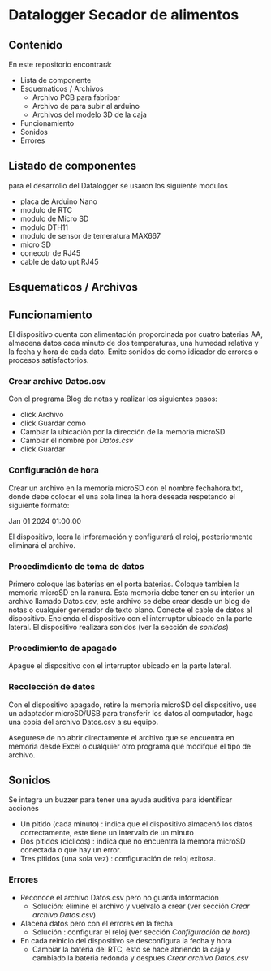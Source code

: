 # Datalogger Secador de alimentos
## Contenido
En este repositorio encontrará:

* Lista de componente
* Esquematicos / Archivos
  * Archivo PCB para fabribar
  * Archivo de para subir al arduino
  * Archivos del modelo 3D de la caja
* Funcionamiento
* Sonidos
* Errores

## Listado de componentes
para el desarrollo del Datalogger se usaron los siguiente modulos

* placa de Arduino Nano
* modulo de RTC
* modulo de Micro SD
* modulo DTH11
* modulo de sensor de temeratura MAX667
* micro SD
* conecotr de RJ45
* cable de dato upt RJ45

## Esquematicos / Archivos

## Funcionamiento
El dispositivo cuenta con alimentación proporcinada por cuatro baterias AA, almacena datos cada minuto de dos temperaturas, una humedad relativa y la fecha y hora de cada dato. Emite sonidos de como idicador de errores o procesos satisfactorios.

### Crear archivo Datos.csv 
Con el programa Blog de notas y realizar los siguientes pasos:  
* click Archivo
* click Guardar como
* Cambiar la ubicación por la dirección de la memoria microSD
* Cambiar el nombre por *Datos.csv*
* click Guardar

### Configuración de hora
Crear un archivo en la memoria microSD con el nombre fechahora.txt, donde debe colocar el una sola linea la hora deseada respetando el siguiente formato:

Jan 01 2024
01:00:00


El dispositivo, leera la inforamación y configurará el reloj, posteriormente eliminará el archivo. 

### Procedimdiento de toma de datos
Primero coloque las baterias en el porta baterias. 
Coloque tambien la memoria microSD en la ranura. Esta memoria debe tener en su interior un archivo llamado Datos.csv, este archivo se debe crear desde un blog de notas o cualquier generador de texto plano. 
Conecte el cable de datos al dispositivo.
Encienda el dispositivo con el interruptor ubicado en la parte lateral.
El dispositivo realizara sonidos (ver la sección de *sonidos*)

### Procedimiento de apagado
Apague el dispositivo con el interruptor ubicado en la parte lateral.

### Recolección de datos
Con el dispositivo apagado, retire la memoria microSD del dispositivo, use un adaptador microSD/USB para transferir los datos al computador, haga una copia del archivo Datos.csv a su equipo.

Asegurese de no abrir directamente el archivo que se encuentra en memoria desde Excel o cualquier otro programa que modifque el tipo de archivo.

## Sonidos
Se integra un buzzer para tener una ayuda auditiva para identificar acciones
* Un pitido (cada minuto) : indica que el dispositivo almacenó los datos correctamente, este tiene un intervalo de un minuto
* Dos pitidos (ciclicos) : indica que no encuentra la memora microSD conectada o que hay un error.
* Tres pitidos (una sola vez) :  configuración de reloj exitosa.

### Errores
* Reconoce el archivo Datos.csv pero no guarda información
  * Solución: elimine el archivo y vuelvalo a crear (ver sección *Crear archivo Datos.csv*)
* Alacena datos pero con el errores en la fecha
  * Solución : configurar el reloj (ver sección *Configuración de hora*)
* En cada reinicio del dispositivo se desconfigura la fecha y hora
  * Cambiar la bateria del RTC, esto se hace abriendo la caja y cambiado la bateria redonda y despues *Crear archivo Datos.csv*

   
